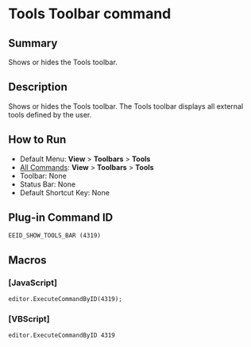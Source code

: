 # Tools Toolbar command

## Summary

Shows or hides the Tools toolbar.

## Description

Shows or hides the Tools toolbar. The Tools toolbar displays all external tools defined by the user.

## How to Run

- Default Menu: **View** > **Toolbars** \> **Tools**
- [All Commands](../tools/all_commands): **View** > **Toolbars** \> **Tools**
- Toolbar: None
- Status Bar: None
- Default Shortcut Key: None

## Plug-in Command ID

```
EEID_SHOW_TOOLS_BAR (4319)```

## Macros

### \[JavaScript\]

```
editor.ExecuteCommandByID(4319);
```

### \[VBScript\]

```
editor.ExecuteCommandByID 4319
```
